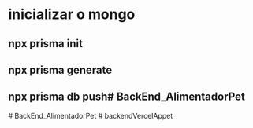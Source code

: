 # inicializar o mongo
## npx prisma init
## npx prisma generate
## npx prisma db push#   B a c k E n d _ A l i m e n t a d o r P e t  
 #   B a c k E n d _ A l i m e n t a d o r P e t  
 # backendVercelAppet
